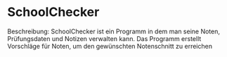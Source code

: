 # SchoolChecker
Beschreibung: SchoolChecker ist ein Programm in dem man seine Noten, Prüfungsdaten und Notizen verwalten kann. Das Programm erstellt Vorschläge für Noten, um den gewünschten Notenschnitt zu erreichen
